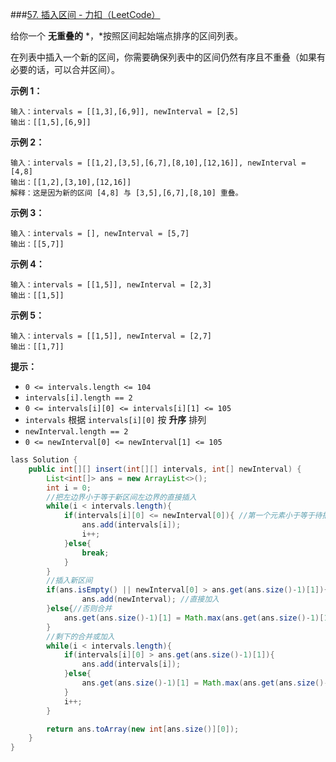 ###[57. 插入区间 - 力扣（LeetCode）](https://leetcode.cn/problems/insert-interval/)

给你一个 **无重叠的** *，*按照区间起始端点排序的区间列表。

在列表中插入一个新的区间，你需要确保列表中的区间仍然有序且不重叠（如果有必要的话，可以合并区间）。

 

**示例 1：**

```
输入：intervals = [[1,3],[6,9]], newInterval = [2,5]
输出：[[1,5],[6,9]]
```

**示例 2：**

```
输入：intervals = [[1,2],[3,5],[6,7],[8,10],[12,16]], newInterval = [4,8]
输出：[[1,2],[3,10],[12,16]]
解释：这是因为新的区间 [4,8] 与 [3,5],[6,7],[8,10] 重叠。
```

**示例 3：**

```
输入：intervals = [], newInterval = [5,7]
输出：[[5,7]]
```

**示例 4：**

```
输入：intervals = [[1,5]], newInterval = [2,3]
输出：[[1,5]]
```

**示例 5：**

```
输入：intervals = [[1,5]], newInterval = [2,7]
输出：[[1,7]]
```

 

**提示：**

- `0 <= intervals.length <= 104`
- `intervals[i].length == 2`
- `0 <= intervals[i][0] <= intervals[i][1] <= 105`
- `intervals` 根据 `intervals[i][0]` 按 **升序** 排列
- `newInterval.length == 2`
- `0 <= newInterval[0] <= newInterval[1] <= 105`









```java
lass Solution {
    public int[][] insert(int[][] intervals, int[] newInterval) {
        List<int[]> ans = new ArrayList<>();
        int i = 0;
        //把左边界小于等于新区间左边界的直接插入
        while(i < intervals.length){
            if(intervals[i][0] <= newInterval[0]){ //第一个元素小于等于待插入的直接加入到答案
                ans.add(intervals[i]);
                i++;
            }else{
                break;
            }
        }
        //插入新区间
        if(ans.isEmpty() || newInterval[0] > ans.get(ans.size()-1)[1]){ //待插入第一个元素大于答案集合最后一个元素
                ans.add(newInterval); //直接加入
        }else{//否则合并
            ans.get(ans.size()-1)[1] = Math.max(ans.get(ans.size()-1)[1], newInterval[1]);
        }
        //剩下的合并或加入
        while(i < intervals.length){
            if(intervals[i][0] > ans.get(ans.size()-1)[1]){
                ans.add(intervals[i]);
            }else{
                ans.get(ans.size()-1)[1] = Math.max(ans.get(ans.size()-1)[1], intervals[i][1]);
            }
            i++;
        }

        return ans.toArray(new int[ans.size()][0]);
    }
}
```

